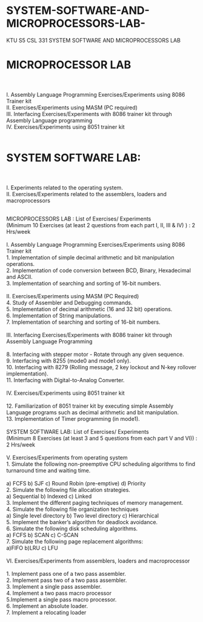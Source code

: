 # SYSTEM-SOFTWARE-AND-MICROPROCESSORS-LAB-
KTU S5 CSL  331  SYSTEM SOFTWARE AND  MICROPROCESSORS LAB  

<h1>MICROPROCESSOR LAB</h1>
<br><br>I. Assembly Language Programming Exercises/Experiments using 8086 Trainer kit
<br>II. Exercises/Experiments using MASM (PC required)
<br>III. Interfacing Exercises/Experiments with 8086 trainer kit through Assembly Language
programming
<br>IV. Exercises/Experiments using 8051 trainer kit
<br><br><h1>SYSTEM SOFTWARE LAB:</h1>
<br><br>I. Experiments related to the operating system.
<br>II. Exercises/Experiments related to the assemblers, loaders and macroprocessors
<br><br>

MICROPROCESSORS LAB : List of Exercises/ Experiments
<br>(Minimum 10 Exercises (at least 2 questions from each part I, II, III & IV) ) : 2 Hrs/week
<br><br>I. Assembly Language Programming Exercises/Experiments using 8086 Trainer kit
<br>1. Implementation of simple decimal arithmetic and bit manipulation operations.
<br>2. Implementation of code conversion between BCD, Binary, Hexadecimal and
ASCII.
<br>3. Implementation of searching and sorting of 16-bit numbers.
<br><br>II. Exercises/Experiments using MASM (PC Required)
<br>4. Study of Assembler and Debugging commands.
<br>5. Implementation of decimal arithmetic (16 and 32 bit) operations.
<br>6. Implementation of String manipulations.
<br>7. Implementation of searching and sorting of 16-bit numbers.
<br><br>III. Interfacing Exercises/Experiments with 8086 trainer kit through Assembly Language
Programming
<br><br>8. Interfacing with stepper motor - Rotate through any given sequence.
<br>9. Interfacing with 8255 (mode0 and mode1 only).
<br>10. Interfacing with 8279 (Rolling message, 2 key lockout and N-key rollover
implementation).
<br>11. Interfacing with Digital-to-Analog Converter.
<br><br>IV. Exercises/Experiments using 8051 trainer kit
<br><br>12. Familiarization of 8051 trainer kit by executing simple Assembly Language programs
such as decimal arithmetic and bit manipulation.
<br>13. Implementation of Timer programming (in mode1).
<br><br>SYSTEM SOFTWARE LAB: List of Exercises/ Experiments
<br>(Minimum 8 Exercises (at least 3 and 5 questions from each part V and VI)) : 2
Hrs/week
<br><br>V. Exercises/Experiments from operating system
<br>1. Simulate the following non-preemptive CPU scheduling algorithms to find turnaround
time and waiting time.
<br><br>a) FCFS b) SJF c) Round Robin (pre-emptive) d) Priority
<br>2. Simulate the following file allocation strategies.
<br>a) Sequential b) Indexed c) Linked
<br>3. Implement the different paging techniques of memory management.
<br>4. Simulate the following file organization techniques
<br>a) Single level directory b) Two level directory c) Hierarchical
<br>5. Implement the banker’s algorithm for deadlock avoidance.
<br>6. Simulate the following disk scheduling algorithms.
<br>a) FCFS b) SCAN c) C-SCAN
<br>7. Simulate the following page replacement algorithms:
<br>a)FIFO b)LRU c) LFU
<br><br>VI. Exercises/Experiments from assemblers, loaders and macroprocessor
<br><br>1. Implement pass one of a two pass assembler.
<br>2. Implement pass two of a two pass assembler.
<br>3. Implement a single pass assembler.
<br>4. Implement a two pass macro processor
<br>5.Implement a single pass macro processor.
<br>6. Implement an absolute loader.
<br>7. Implement a relocating loader
